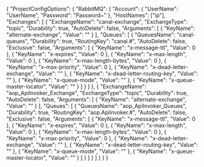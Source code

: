 {
	"ProjectConfigOptions": {
		"RabbitMQ": {
			"Account": {
				"UserName": "UserName",
				"Password": "Password~"
			},
			"HostNames": ["ip"],
			"Exchanges": [
				{
					"ExchangeName": "canal-exchange",
					"ExchangeType": "topic",
					"Durability": true,
					"AutoDelete": false,
					"Arguments": [
						{
							"KeyName": "alternate-exchange",
							"Value": ""
						}
					],
					"Queues": [
						{
							"QueuesName": "canal-queues",
							"Durability": true,
							"RoutingKey": "canal.#",
							"AutoDelete": false,
							"Exclusive": false,
							"Arguments": [
								{
									"KeyName": "x-message-ttl",
									"Value": 0
								},
								{
									"KeyName": "x-expires",
									"Value": 0
								},
								{
									"KeyName": "x-max-length",
									"Value": 0
								},
								{
									"KeyName": "x-max-length-bytes",
									"Value": 0
								},
								{
									"KeyName": "x-max-priority",
									"Value": 0
								},
								{
									"KeyName": "x-dead-letter-exchange",
									"Value": ""
								},
								{
									"KeyName": "x-dead-letter-routing-key",
									"Value": ""
								},
								{
									"KeyName": "x-queue-mode",
									"Value": ""
								},
								{
									"KeyName": "x-queue-master-locator",
									"Value": ""
								}
							]
						}
					]
				},
				{
					"ExchangeName": "aop_ApiInvoker_Exchange",
					"ExchangeType": "topic",
					"Durability": true,
					"AutoDelete": false,
					"Arguments": [
						{
							"KeyName": "alternate-exchange",
							"Value": ""
						}
					],
					"Queues": [
						{
							"QueuesName": "aop_ApiInvoker_Queues",
							"Durability": true,
							"RoutingKey": "aop.ApiInvoker.#",
							"AutoDelete": false,
							"Exclusive": false,
							"Arguments": [
								{
									"KeyName": "x-message-ttl",
									"Value": 0
								},
								{
									"KeyName": "x-expires",
									"Value": 0
								},
								{
									"KeyName": "x-max-length",
									"Value": 0
								},
								{
									"KeyName": "x-max-length-bytes",
									"Value": 0
								},
								{
									"KeyName": "x-max-priority",
									"Value": 0
								},
								{
									"KeyName": "x-dead-letter-exchange",
									"Value": ""
								},
								{
									"KeyName": "x-dead-letter-routing-key",
									"Value": ""
								},
								{
									"KeyName": "x-queue-mode",
									"Value": ""
								},
								{
									"KeyName": "x-queue-master-locator",
									"Value": ""
								}
							]
						}
					]
				}
			]
		}
	}
}
